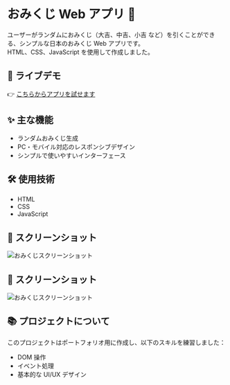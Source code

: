 # おみくじ Web アプリ 🎴

ユーザーがランダムにおみくじ（大吉、中吉、小吉 など）を引くことができる、シンプルな日本のおみくじ Web アプリです。  
HTML、CSS、JavaScript を使用して作成しました。

## 🚀 ライブデモ
👉 [こちらからアプリを試せます](https://khanalganesh.github.io/mobileapp/)

## ✨ 主な機能
- ランダムおみくじ生成
- PC・モバイル対応のレスポンシブデザイン
- シンプルで使いやすいインターフェース

## 🛠️ 使用技術
- HTML
- CSS
- JavaScript

## 📸 スクリーンショット
![おみくじスクリーンショット](img/omikuji20.png)

## 📸 スクリーンショット
![おみくじスクリーンショット](img/omikuji30.png)


## 📚 プロジェクトについて
このプロジェクトはポートフォリオ用に作成し、以下のスキルを練習しました：
- DOM 操作
- イベント処理
- 基本的な UI/UX デザイン
